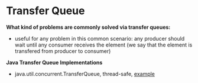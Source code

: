 # Transfer Queue

**What kind of problems are commonly solved via transfer queues:**

- useful for any problem in this common scenario: any producer should wait until any consumer receives the element (we say that the element is transfered from producer to consumer)

**Java Transfer Queue Implementations**

- java.util.concurrent.TransferQueue, thread-safe, [example](https://github.com/AnghelLeonard/Java-Data-Structures/tree/master/transferqueue/QueueViaTransferQueue)
